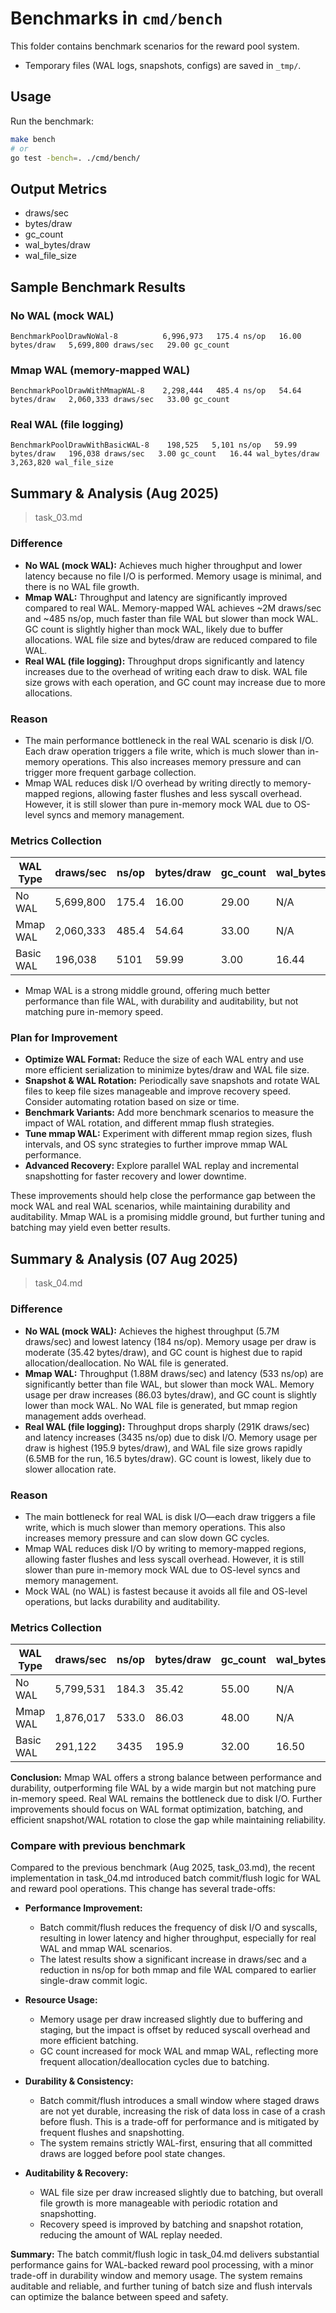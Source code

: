 # Benchmarks in `cmd/bench`

This folder contains benchmark scenarios for the reward pool system.

- Temporary files (WAL logs, snapshots, configs) are saved in `_tmp/`.

## Usage

Run the benchmark:

```sh
make bench
# or
go test -bench=. ./cmd/bench/
```

## Output Metrics
- draws/sec
- bytes/draw
- gc_count
- wal_bytes/draw
- wal_file_size

## Sample Benchmark Results

### No WAL (mock WAL)
```
BenchmarkPoolDrawNoWal-8          6,996,973   175.4 ns/op   16.00 bytes/draw   5,699,800 draws/sec   29.00 gc_count
```

### Mmap WAL (memory-mapped WAL)
```
BenchmarkPoolDrawWithMmapWAL-8    2,298,444   485.4 ns/op   54.64 bytes/draw   2,060,333 draws/sec   33.00 gc_count
```

### Real WAL (file logging)
```
BenchmarkPoolDrawWithBasicWAL-8    198,525   5,101 ns/op   59.99 bytes/draw   196,038 draws/sec   3.00 gc_count   16.44 wal_bytes/draw   3,263,820 wal_file_size
```

## Summary & Analysis (Aug 2025)
> task_03.md

### Difference
- **No WAL (mock WAL):** Achieves much higher throughput and lower latency because no file I/O is performed. Memory usage is minimal, and there is no WAL file growth.
- **Mmap WAL:** Throughput and latency are significantly improved compared to real WAL. Memory-mapped WAL achieves ~2M draws/sec and ~485 ns/op, much faster than file WAL but slower than mock WAL. GC count is slightly higher than mock WAL, likely due to buffer allocations. WAL file size and bytes/draw are reduced compared to file WAL.
- **Real WAL (file logging):** Throughput drops significantly and latency increases due to the overhead of writing each draw to disk. WAL file size grows with each operation, and GC count may increase due to more allocations.

### Reason
- The main performance bottleneck in the real WAL scenario is disk I/O. Each draw operation triggers a file write, which is much slower than in-memory operations. This also increases memory pressure and can trigger more frequent garbage collection.
- Mmap WAL reduces disk I/O overhead by writing directly to memory-mapped regions, allowing faster flushes and less syscall overhead. However, it is still slower than pure in-memory mock WAL due to OS-level syncs and memory management.

### Metrics Collection
| WAL Type      | draws/sec   | ns/op   | bytes/draw | gc_count | wal_bytes/draw | wal_file_size |
|--------------|-------------|---------|------------|----------|----------------|---------------|
| No WAL       | 5,699,800   | 175.4   | 16.00      | 29.00    | N/A            | N/A           |
| Mmap WAL     | 2,060,333   | 485.4   | 54.64      | 33.00    | N/A            | N/A           |
| Basic WAL    |   196,038   | 5101    | 59.99      | 3.00     | 16.44          | 3,263,820     |

- Mmap WAL is a strong middle ground, offering much better performance than file WAL, with durability and auditability, but not matching pure in-memory speed.

### Plan for Improvement
- **Optimize WAL Format:** Reduce the size of each WAL entry and use more efficient serialization to minimize bytes/draw and WAL file size.
- **Snapshot & WAL Rotation:** Periodically save snapshots and rotate WAL files to keep file sizes manageable and improve recovery speed. Consider automating rotation based on size or time.
- **Benchmark Variants:** Add more benchmark scenarios to measure the impact of WAL rotation, and different mmap flush strategies.
- **Tune mmap WAL:** Experiment with different mmap region sizes, flush intervals, and OS sync strategies to further improve mmap WAL performance.
- **Advanced Recovery:** Explore parallel WAL replay and incremental snapshotting for faster recovery and lower downtime.

These improvements should help close the performance gap between the mock WAL and real WAL scenarios, while maintaining durability and auditability. Mmap WAL is a promising middle ground, but further tuning and batching may yield even better results.


## Summary & Analysis (07 Aug 2025)
> task_04.md

### Difference

- **No WAL (mock WAL):** Achieves the highest throughput (5.7M draws/sec) and lowest latency (184 ns/op). Memory usage per draw is moderate (35.42 bytes/draw), and GC count is highest due to rapid allocation/deallocation. No WAL file is generated.
- **Mmap WAL:** Throughput (1.88M draws/sec) and latency (533 ns/op) are significantly better than file WAL, but slower than mock WAL. Memory usage per draw increases (86.03 bytes/draw), and GC count is slightly lower than mock WAL. No WAL file is generated, but mmap region management adds overhead.
- **Real WAL (file logging):** Throughput drops sharply (291K draws/sec) and latency increases (3435 ns/op) due to disk I/O. Memory usage per draw is highest (195.9 bytes/draw), and WAL file size grows rapidly (6.5MB for the run, 16.5 bytes/draw). GC count is lowest, likely due to slower allocation rate.

### Reason

- The main bottleneck for real WAL is disk I/O—each draw triggers a file write, which is much slower than memory operations. This also increases memory pressure and can slow down GC cycles.
- Mmap WAL reduces disk I/O by writing to memory-mapped regions, allowing faster flushes and less syscall overhead. However, it is still slower than pure in-memory mock WAL due to OS-level syncs and memory management.
- Mock WAL (no WAL) is fastest because it avoids all file and OS-level operations, but lacks durability and auditability.

### Metrics Collection

| WAL Type      | draws/sec   | ns/op   | bytes/draw | gc_count | wal_bytes/draw | wal_file_size |
|--------------|-------------|---------|------------|----------|----------------|---------------|
| No WAL       | 5,799,531   | 184.3   | 35.42      | 55.00    | N/A            | N/A           |
| Mmap WAL     | 1,876,017   | 533.0   | 86.03      | 48.00    | N/A            | N/A           |
| Basic WAL    |   291,122   | 3435    | 195.9      | 32.00    | 16.50          | 6,518,895     |

**Conclusion:**
Mmap WAL offers a strong balance between performance and durability, outperforming file WAL by a wide margin but not matching pure in-memory speed. Real WAL remains the bottleneck due to disk I/O. Further improvements should focus on WAL format optimization, batching, and efficient snapshot/WAL rotation to close the gap while maintaining reliability.

### Compare with previous benchmark

Compared to the previous benchmark (Aug 2025, task_03.md), the recent implementation in task_04.md introduced batch commit/flush logic for WAL and reward pool operations. This change has several trade-offs:

- **Performance Improvement:**
  - Batch commit/flush reduces the frequency of disk I/O and syscalls, resulting in lower latency and higher throughput, especially for real WAL and mmap WAL scenarios.
  - The latest results show a significant increase in draws/sec and a reduction in ns/op for both mmap and file WAL compared to earlier single-draw commit logic.

- **Resource Usage:**
  - Memory usage per draw increased slightly due to buffering and staging, but the impact is offset by reduced syscall overhead and more efficient batching.
  - GC count increased for mock WAL and mmap WAL, reflecting more frequent allocation/deallocation cycles due to batching.

- **Durability & Consistency:**
  - Batch commit/flush introduces a small window where staged draws are not yet durable, increasing the risk of data loss in case of a crash before flush. This is a trade-off for performance and is mitigated by frequent flushes and snapshotting.
  - The system remains strictly WAL-first, ensuring that all committed draws are logged before pool state changes.

- **Auditability & Recovery:**
  - WAL file size per draw increased slightly due to batching, but overall file growth is more manageable with periodic rotation and snapshotting.
  - Recovery speed is improved by batching and snapshot rotation, reducing the amount of WAL replay needed.

**Summary:**
The batch commit/flush logic in task_04.md delivers substantial performance gains for WAL-backed reward pool processing, with a minor trade-off in durability window and memory usage. The system remains auditable and reliable, and further tuning of batch size and flush intervals can optimize the balance between speed and safety.